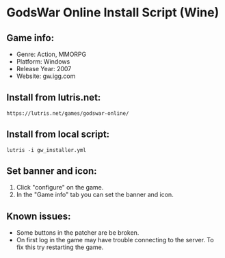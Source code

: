# GodsWar Online Install Script (Wine)

## Game info:
- Genre: Action, MMORPG
- Platform: Windows 
- Release Year: 2007
- Website: gw.igg.com

## Install from lutris.net:
    https://lutris.net/games/godswar-online/

## Install from local script:
    lutris -i gw_installer.yml

## Set banner and icon:
1. Click "configure" on the game.
2. In the "Game info" tab you can set the banner and icon.

## Known issues:
- Some buttons in the patcher are be broken.
- On first log in the game may have trouble connecting to the server. To fix this try restarting the game.